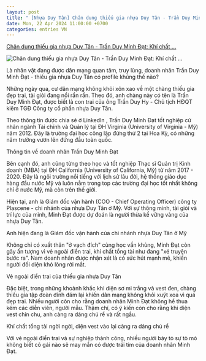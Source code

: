 ```yaml
---
layout: post
title: " [Nhựa Duy Tân] Chân dung thiếu gia nhựa Duy Tân - Trần Duy Minh Đạt: Khí chất ..."
date: Mon, 22 Apr 2024 11:00:00 +0700
categories: entries VN
---
```

[Chân dung thiếu gia nhựa Duy Tân - Trần Duy Minh Đạt: Khí chất ...](https://yeah1.com/hong-hot/tran-duy-minh-dat-thieu-gia-nhua-duy-tan-la-ai-a414-d116274.html)

![Chân dung thiếu gia nhựa Duy Tân - Trần Duy Minh Đạt: Khí chất ...](https://media.yeah1.com/resize/1200x630/files/nguyetthao/2024/04/21/chan-dung-thieu-gia-tran-duy-minh-dat-thumb-221712.jpg)

Là nhân vật đang được dân mạng quan tâm, truy lùng, doanh nhân Trần Duy Minh Đạt - thiếu gia nhựa Duy Tân có profile khủng thế nào?

Những ngày qua, cư dân mạng không khỏi xôn xao về một chàng thiếu gia đẹp trai, tài giỏi đang nổi rần rần. Theo đó, anh chàng này có tên là Trần Duy Minh Đạt, được biết là con trai của ông Trần Duy Hy - Chủ tịch HĐQT kiêm TGĐ Công ty cổ phần nhựa Duy Tân.

Theo thông tin được chia sẻ ở LinkedIn , Trần Duy Minh Đạt tốt nghiệp cử nhân ngành Tài chính và Quản lý tại ĐH Virginia (University of Virginia - Mỹ) năm 2012. Đây là trường đại học công lập đứng thứ 2 tại Hoa Kỳ, có những năm trường vươn lên đứng đầu toàn quốc.

Thông tin về doanh nhân Trần Duy Minh Đạt

Bên cạnh đó, anh cũng từng theo học và tốt nghiệp Thạc sĩ Quản trị Kinh doanh (MBA) tại ĐH California (University of California, Mỹ) từ năm 2017 - 2020. Đây là ngôi trường nổi tiếng với lịch sử lâu đời, hệ thống giáo dục hàng đầu nước Mỹ và luôn nằm trong top các trường đại học tốt nhất không chỉ ở nước Mỹ, mà còn trên thế giới.

Hiện tại, anh là Giám đốc vận hành (COO - Chief Operating Officer) công ty Plascene - chi nhánh của nhựa Duy Tân ở Mỹ. Với sự thông minh, tài giỏi và trí lực của mình, Minh Đạt được dự đoán là người thừa kế vững vàng của nhựa Duy Tân.

Anh hiện đang là Giám đốc vận hành của chi nhánh nhựa Duy Tân ở Mỹ

Không chỉ có xuất thân "ở vạch đích" cùng học vấn khủng, Minh Đạt còn gây ấn tượng vì vẻ ngoài điển trai, khí chất tổng tài như đang "xé truyện bước ra". Nam doanh nhân được nhận xét là có sức hút mạnh mẽ, khiến người đối diện khó lòng rời mắt.

Vẻ ngoài điển trai của thiếu gia nhựa Duy Tân

Đặc biệt, trong những khoảnh khắc khi diện sơ mi trắng và vest đen, chàng thiếu gia tập đoàn đình đám lại khiến dân mạng không khỏi xuýt xoa vì quá đẹp trai. Nhiều người còn cho rằng doanh nhân Minh Đạt không hề thua kém các diễn viên, người mẫu. Thậm chí, có ý kiến còn cho rằng khi diện vest chỉn chu, anh càng ra dáng chú rể và rất ngầu.

Khí chất tổng tài ngời ngời, diện vest vào lại càng ra dáng chú rể

Với vẻ ngoài điển trai và sự nghiệp thành công, nhiều người bày tỏ sự tò mò không biết cô gái nào sẽ may mắn có được trái tim của doanh nhân Minh Đạt.

